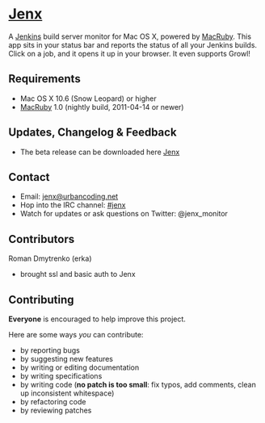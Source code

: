 # [Jenx](http://urbancoding.github.com/jenx/) #

A [Jenkins](http://jenkins-ci.org/) build server monitor for Mac OS X, powered by [MacRuby](http://macruby.com/). This app sits in your status bar and reports the status of all your Jenkins builds. Click on a job, and it opens it up in your browser. It even supports Growl! 

Requirements
------------

* Mac OS X 10.6 (Snow Leopard) or higher
* [MacRuby](http://macruby.com/) 1.0 (nightly build, 2011-04-14 or newer)

Updates, Changelog & Feedback
------------

* The beta release can be downloaded here [Jenx](http://urbancoding.github.com/jenx/)

Contact
------------

* Email: jenx@urbancoding.net
* Hop into the IRC channel: [#jenx](irc://freenode/jenx)
* Watch for updates or ask questions on Twitter: @jenx_monitor

Contributors
------------

Roman Dmytrenko (erka)

* brought ssl and basic auth to Jenx


Contributing
------------

**Everyone** is encouraged to help improve this project.

Here are some ways *you* can contribute:

* by reporting bugs
* by suggesting new features
* by writing or editing documentation
* by writing specifications
* by writing code (**no patch is too small**: fix typos, add comments, clean up inconsistent whitespace)
* by refactoring code
* by reviewing patches

